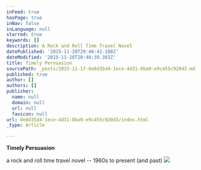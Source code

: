 ```yaml
---
inFeed: true
hasPage: true
inNav: false
inLanguage: null
starred: true
keywords: []
description: A Rock and Roll Time Travel Novel
datePublished: '2015-11-28T20:40:42.188Z'
dateModified: '2015-11-28T20:40:39.303Z'
title: Timely Persuasion
sourcePath: _posts/2015-11-17-0e8d35d4-1ece-4d31-8ba9-e9c455c920d3.md
published: true
author: []
authors: []
publisher:
  name: null
  domain: null
  url: null
  favicon: null
url: 0e8d35d4-1ece-4d31-8ba9-e9c455c920d3/index.html
_type: Article

---
```

**Timely Persuasion**

a rock and roll time travel novel -- 1960s to present (and past)
![](https://the-grid-user-content.s3-us-west-2.amazonaws.com/44d8081d-e8d3-4ead-a2f6-14acc0b2d26d.png)